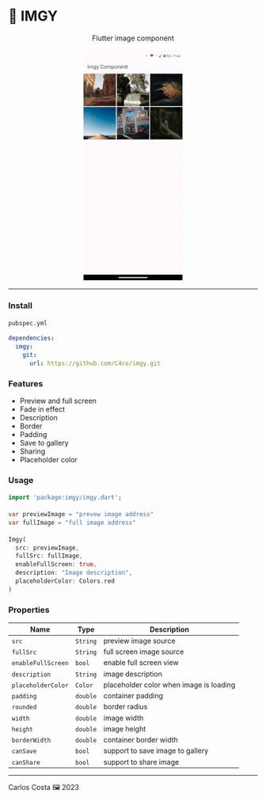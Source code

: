 # 🌇 IMGY

<center>
  <p>Flutter image component<p>
  <img src="./example.gif" width={350} />
</center>

---

### Install

`pubspec.yml`
```yml
dependencies:
  imgy:
    git:
      url: https://github.com/C4co/imgy.git
```

### Features
 - Preview and full screen
 - Fade in effect
 - Description
 - Border
 - Padding
 - Save to gallery
 - Sharing
 - Placeholder color

### Usage

```dart
import 'package:imgy/imgy.dart';

var previewImage = "prevew image address"
var fullImage = "full image address"

Imgy(
  src: previewImage,
  fullSrc: fullImage,
  enableFullScreen: true,
  description: "Image description",
  placeholderColor: Colors.red
)
```

### Properties

| Name               | Type     | Description                             |
| ------------------ | -------- | --------------------------------------- |
| `src`              | `String` | preview image source                    |
| `fullSrc`          | `String` | full screen image source                |
| `enableFullScreen` | `bool`   | enable full screen view                 |
| `description`      | `String` | image description                       |
| `placeholderColor` | `Color`  | placeholder color when image is loading |
| `padding`          | `double` | container padding                       |
| `rounded`          | `double` | border radius                           |
| `width`            | `double` | image width                             |
| `height`           | `double` | image height                            |
| `borderWidth`      | `double` | container border width                  |
| `canSave`          | `bool`   | support to save image to gallery        |
| `canShare`         | `bool`   | support to share image                  |

---

Carlos Costa 🖼 2023
